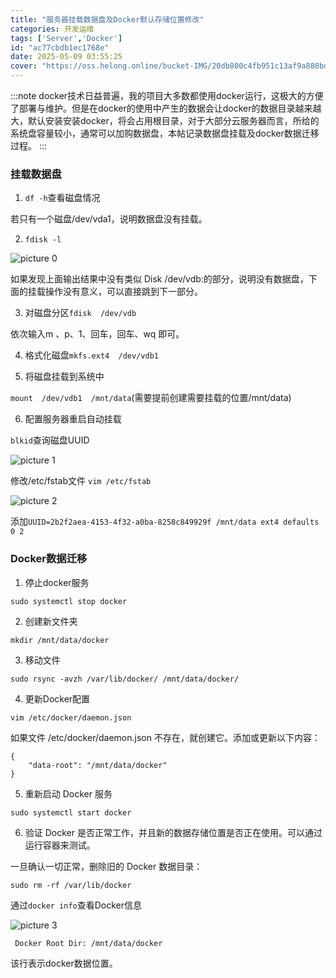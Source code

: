 ```yaml
---
title: "服务器挂载数据盘及Docker默认存储位置修改"
categories: 开发运维
tags: ['Server','Docker']
id: "ac77cbdb1ec1768e"
date: 2025-05-09 03:55:25
cover: "https://oss.helong.online/bucket-IMG/20db800c4fb951c13af9a880bdb5812ae2c9526808fda15d24b6cd74c1453e54.png"
---
```


:::note
docker技术日益普遍，我的项目大多数都使用docker运行，这极大的方便了部署与维护。但是在docker的使用中产生的数据会让docker的数据目录越来越大，默认安装安装docker，将会占用根目录，对于大部分云服务器而言，所给的系统盘容量较小，通常可以加购数据盘，本帖记录数据盘挂载及docker数据迁移过程。
:::

### 挂载数据盘

1. `df -h`查看磁盘情况

若只有一个磁盘/dev/vda1，说明数据盘没有挂载。

2. `fdisk -l`

![picture 0](https://oss.helong.online/bucket-IMG/9ca4c0a768586c195b8deff83a81d6c00c22dd4fb4122384fe3233a6b39242d0.png)  


如果发现上面输出结果中没有类似 Disk /dev/vdb:的部分，说明没有数据盘，下面的挂载操作没有意义，可以直接跳到下一部分。

3. 对磁盘分区`fdisk  /dev/vdb`

依次输入m 、p、1、回车，回车、wq 即可。

4. 格式化磁盘`mkfs.ext4  /dev/vdb1`

5. 将磁盘挂载到系统中

`mount  /dev/vdb1  /mnt/data`(需要提前创建需要挂载的位置/mnt/data)

6. 配置服务器重启自动挂载

`blkid`查询磁盘UUID

![picture 1](https://oss.helong.online/bucket-IMG/29d43b8d42ab64d114be106e49dd572791a14094592c2c5e7e8818f11ec83ec1.png)  

修改/etc/fstab文件 `vim /etc/fstab`

![picture 2](https://oss.helong.online/bucket-IMG/1269f460fd0346eb82a4c670833ae00e05ed9fb04aac8e8d1b26e600b1b7c83f.png)  

添加`UUID=2b2f2aea-4153-4f32-a0ba-8258c849929f /mnt/data ext4 defaults 0 2`

### Docker数据迁移

1. 停止docker服务

`sudo systemctl stop docker`

2. 创建新文件夹

`mkdir /mnt/data/docker`

3. 移动文件

`sudo rsync -avzh /var/lib/docker/ /mnt/data/docker/`

4. 更新Docker配置

`vim /etc/docker/daemon.json`

如果文件 /etc/docker/daemon.json 不存在，就创建它。添加或更新以下内容：

```
{
    "data-root": "/mnt/data/docker"
}
```

5. 重新启动 Docker 服务

`sudo systemctl start docker`

6. 验证 Docker 是否正常工作，并且新的数据存储位置是否正在使用。可以通过运行容器来测试。

一旦确认一切正常，删除旧的 Docker 数据目录：

`sudo rm -rf /var/lib/docker`

通过`docker info`查看Docker信息

![picture 3](https://oss.helong.online/bucket-IMG/45dd4f2688e5a21684de01f148a3b2abde06ca7d30011bea0e9e970d9d7294f5.png)  

` Docker Root Dir: /mnt/data/docker`

该行表示docker数据位置。
